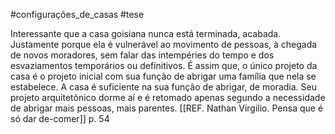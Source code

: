 
#configurações_de_casas #tese 

Interessante que a casa goisiana nunca está terminada, acabada. Justamente porque ela é vulnerável ao movimento de pessoas, à chegada de novos moradores, sem falar das intempéries do tempo e dos esvaziamentos temporários ou definitivos. É assim que, o único projeto da casa é o projeto inicial com sua função de abrigar uma família que nela se estabelece. A casa é suficiente na sua função de abrigar, de moradia. Seu projeto arquitetônico dorme aí e é retomado apenas segundo a necessidade de abrigar mais pessoas, mais parentes. [[REF. Nathan Virgilio. Pensa que é só dar de-comer]] p. 54





